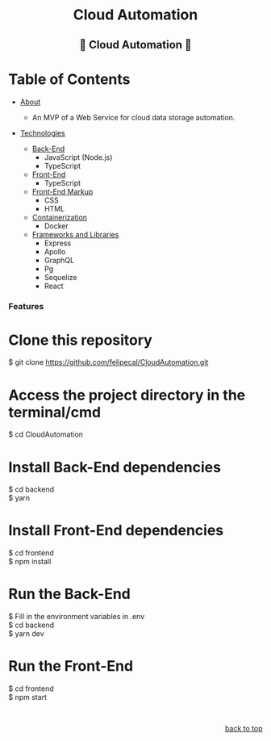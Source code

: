 <h1 align="center">Cloud Automation</h1>

<h2 align="center"> 
    👾 Cloud Automation 👾
</h2>

Table of Contents
=================
<!--ts-->
   * [About](#About)
      * An MVP of a Web Service for cloud data storage automation.
      
   * [Technologies](#technologies)
      * [Back-End](#back-end)
         * JavaScript (Node.js)
         * TypeScript 
      * [Front-End](#front-end)
         * TypeScript
      * [Front-End Markup](#front-end)
         * CSS
         * HTML
      * [Containerization](#containerization)
         * Docker
      * [Frameworks and Libraries](#framework)
        * Express
        * Apollo
        * GraphQL
        * Pg
        * Sequelize
        * React
        
<!--te-->

### Features

# Clone this repository
$ git clone https://github.com/felipecal/CloudAutomation.git

# Access the project directory in the terminal/cmd
$ cd CloudAutomation

# Install Back-End dependencies
$ cd backend
<br>
$ yarn 

# Install Front-End dependencies
$ cd frontend
<br>
$ npm install

# Run the Back-End
$ Fill in the environment variables in .env
<br>
$ cd backend
<br>
$ yarn dev

# Run the Front-End
$ cd frontend
<br>
$ npm start

<br>

<p align="right"><a href="#top">back to top</a></p>

